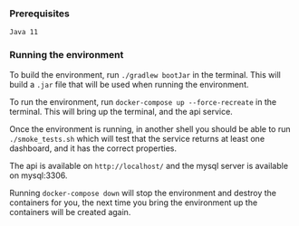 ### Prerequisites

`Java 11`

### Running the environment

To build the environment, run `./gradlew bootJar` in the terminal. This will build a `.jar` file that will be used when running the environment.

To run the environment, run `docker-compose up --force-recreate` in the terminal. This will bring up the terminal, and the api service.

Once the environment is running, in another shell you should be able to run `./smoke_tests.sh` which will test that the service returns at least one dashboard, and it has the correct properties.

The api is available on `http://localhost/` and the mysql server is available on mysql:3306.

Running `docker-compose down` will stop the environment and destroy the containers for you, the next time you bring the environment up the containers will be created again.
